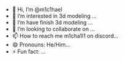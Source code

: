 - 👋 Hi, I’m @m1c1hael
- 👀 I’m interested in 3d modeling ...
- 🌱 I’m have finish 3d modeling ...
- 💞️ I’m looking to collaborate on ...
- 📫 How to reach me  m1cha1l1 on discord...
- 😄 Pronouns: He/Him...
- ⚡ Fun fact: ...

<!---
m1c1hael/m1c1hael is a ✨ special ✨ repository because its `README.md` (this file) appears on your GitHub profile.
You can click the Preview link to take a look at your changes.
--->
